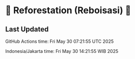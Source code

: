 
# 🌳 Reforestation (Reboisasi) 🌲

## Last Updated

GitHub Actions time: Fri May 30 07:21:55 UTC 2025

Indonesia/Jakarta time: Fri May 30 14:21:55 WIB 2025
